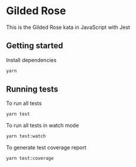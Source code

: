 # Gilded Rose

This is the Gilded Rose kata in JavaScript with Jest

## Getting started

Install dependencies

```sh
yarn
```

## Running tests

To run all tests

```sh
yarn test
```

To run all tests in watch mode

```sh
yarn test:watch
```

To generate test coverage report

```sh
yarn test:coverage
```
